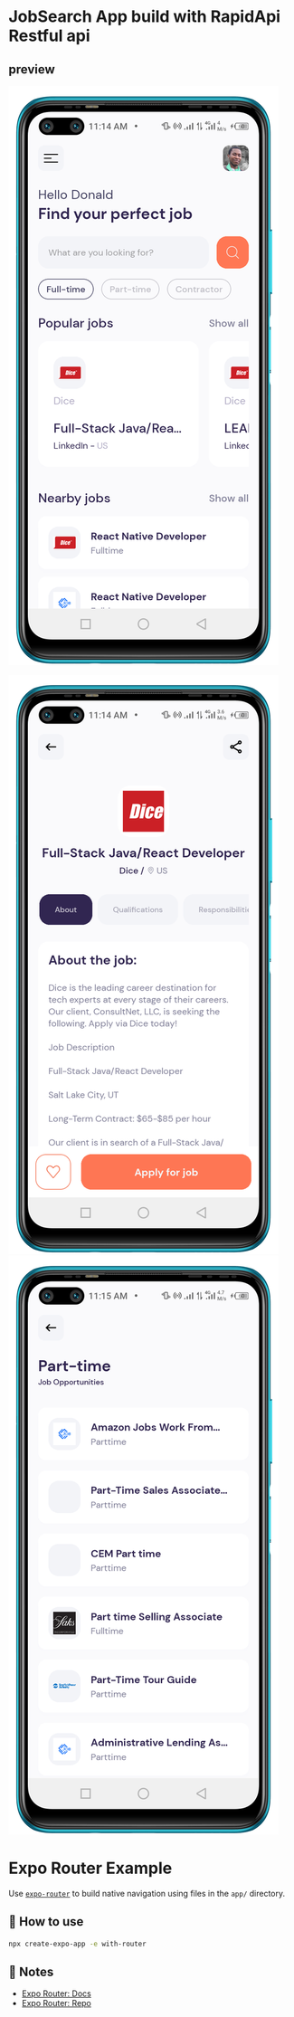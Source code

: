 # JobSearch App build with RapidApi Restful api

## preview


![Home Page](./assets/Screenshot_20230730-111424.png)

![Detail Page](./assets/Screenshot_20230730-111438.png)
![Search filter Page](./assets/Screenshot_20230730-111519.png)

# Expo Router Example

Use [`expo-router`](https://expo.github.io/router) to build native navigation using files in the `app/` directory.

## 🚀 How to use

```sh
npx create-expo-app -e with-router
```

## 📝 Notes

- [Expo Router: Docs](https://expo.github.io/router)
- [Expo Router: Repo](https://github.com/expo/router)
